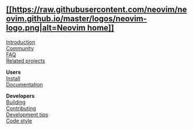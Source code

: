[[[https://raw.githubusercontent.com/neovim/neovim.github.io/master/logos/neovim-logo.png|alt=Neovim home]]](Home)
--
[Introduction](Introduction)   
[Community](http://neovim.io/community/)  
[FAQ](FAQ)  
[Related projects](Related-projects)

**Users**  
[Install](Installing-Neovim)  
[Documentation](http://neovim.io/doc/)

**Developers**  
[Building](Building-Neovim)  
[Contributing](Contributing)  
[Development tips](Development-tips)  
[Code style](https://neovim.io/develop/style-guide.xml)  